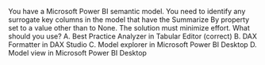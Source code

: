 You have a Microsoft Power BI semantic model.
You need to identify any surrogate key columns in the model that have the Summarize By property set to a value other than to None. The solution must minimize effort.
What should you use?
A. Best Practice Analyzer in Tabular Editor (correct)
B. DAX Formatter in DAX Studio
C. Model explorer in Microsoft Power BI Desktop
D. Model view in Microsoft Power BI Desktop
